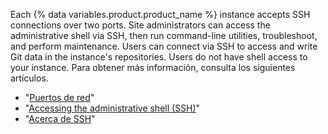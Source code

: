 Each {% data variables.product.product_name %} instance accepts SSH connections over two ports. Site administrators can access the administrative shell via SSH, then run command-line utilities, troubleshoot, and perform maintenance. Users can connect via SSH to access and write Git data in the instance's repositories. Users do not have shell access to your instance. Para obtener más información, consulta los siguientes artículos.

- "[Puertos de red](/admin/configuration/configuring-network-settings/network-ports)"
- "[Accessing the administrative shell (SSH)](/admin/configuration/configuring-your-enterprise/accessing-the-administrative-shell-ssh)"
- "[Acerca de SSH](/authentication/connecting-to-github-with-ssh/about-ssh)"
